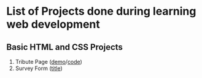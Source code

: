 # List of Projects done during learning web development

## Basic HTML and CSS Projects
1. Tribute Page ([demo](https:///devm75.github.io/Frontend_Projects/HTML&CSS/Tribute_page)/[code](https://github.com/devm75/Frontend_Projects/tree/main/HTML%26CSS/Tribute_page))
2. Survey Form ([title](https://devm75.github.io/HTML&CSS/Survey_form))

